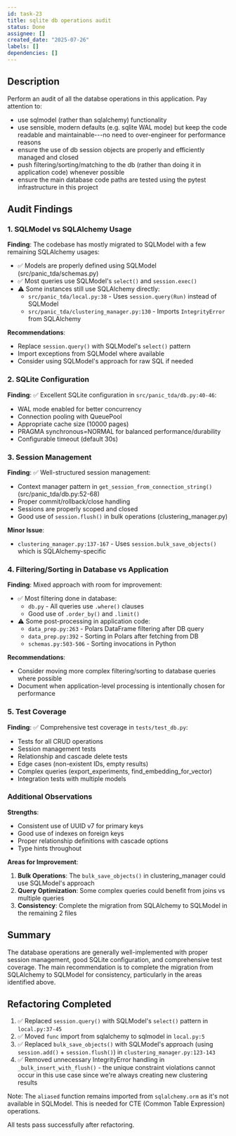 ```yaml
---
id: task-23
title: sqlite db operations audit
status: Done
assignee: []
created_date: "2025-07-26"
labels: []
dependencies: []
---
```


## Description

Perform an audit of all the databse operations in this application. Pay
attention to:

- use sqlmodel (rather than sqlalchemy) functionality
- use sensible, modern defaults (e.g. sqlite WAL mode) but keep the code
  readable and maintainable---no need to over-engineer for performance reasons
- ensure the use of db session objects are properly and efficiently managed and
  closed
- push filtering/sorting/matching to the db (rather than doing it in application
  code) whenever possible
- ensure the main database code paths are tested using the pytest infrastructure
  in this project

## Audit Findings

### 1. SQLModel vs SQLAlchemy Usage

**Finding**: The codebase has mostly migrated to SQLModel with a few remaining SQLAlchemy usages:
- ✅ Models are properly defined using SQLModel (src/panic_tda/schemas.py)
- ✅ Most queries use SQLModel's `select()` and `session.exec()`
- ⚠️ Some instances still use SQLAlchemy directly:
  - `src/panic_tda/local.py:38` - Uses `session.query(Run)` instead of SQLModel
  - `src/panic_tda/clustering_manager.py:130` - Imports `IntegrityError` from SQLAlchemy

**Recommendations**:
- Replace `session.query()` with SQLModel's `select()` pattern
- Import exceptions from SQLModel where available
- Consider using SQLModel's approach for raw SQL if needed

### 2. SQLite Configuration

**Finding**: ✅ Excellent SQLite configuration in `src/panic_tda/db.py:40-46`:
- WAL mode enabled for better concurrency
- Connection pooling with QueuePool
- Appropriate cache size (10000 pages)
- PRAGMA synchronous=NORMAL for balanced performance/durability
- Configurable timeout (default 30s)

### 3. Session Management

**Finding**: ✅ Well-structured session management:
- Context manager pattern in `get_session_from_connection_string()` (src/panic_tda/db.py:52-68)
- Proper commit/rollback/close handling
- Sessions are properly scoped and closed
- Good use of `session.flush()` in bulk operations (clustering_manager.py)

**Minor Issue**:
- `clustering_manager.py:137-167` - Uses `session.bulk_save_objects()` which is SQLAlchemy-specific

### 4. Filtering/Sorting in Database vs Application

**Finding**: Mixed approach with room for improvement:
- ✅ Most filtering done in database:
  - `db.py` - All queries use `.where()` clauses
  - Good use of `.order_by()` and `.limit()`
- ⚠️ Some post-processing in application code:
  - `data_prep.py:263` - Polars DataFrame filtering after DB query
  - `data_prep.py:392` - Sorting in Polars after fetching from DB
  - `schemas.py:503-506` - Sorting invocations in Python

**Recommendations**:
- Consider moving more complex filtering/sorting to database queries where possible
- Document when application-level processing is intentionally chosen for performance

### 5. Test Coverage

**Finding**: ✅ Comprehensive test coverage in `tests/test_db.py`:
- Tests for all CRUD operations
- Session management tests
- Relationship and cascade delete tests
- Edge cases (non-existent IDs, empty results)
- Complex queries (export_experiments, find_embedding_for_vector)
- Integration tests with multiple models

### Additional Observations

**Strengths**:
- Consistent use of UUID v7 for primary keys
- Good use of indexes on foreign keys
- Proper relationship definitions with cascade options
- Type hints throughout

**Areas for Improvement**:
1. **Bulk Operations**: The `bulk_save_objects()` in clustering_manager could use SQLModel's approach
2. **Query Optimization**: Some complex queries could benefit from joins vs multiple queries
3. **Consistency**: Complete the migration from SQLAlchemy to SQLModel in the remaining 2 files

## Summary

The database operations are generally well-implemented with proper session management, good SQLite configuration, and comprehensive test coverage. The main recommendation is to complete the migration from SQLAlchemy to SQLModel for consistency, particularly in the areas identified above.

## Refactoring Completed

1. ✅ Replaced `session.query()` with SQLModel's `select()` pattern in `local.py:37-45`
2. ✅ Moved `func` import from sqlalchemy to sqlmodel in `local.py:5`
3. ✅ Replaced `bulk_save_objects()` with SQLModel's approach (using `session.add()` + `session.flush()`) in `clustering_manager.py:123-143`
4. ✅ Removed unnecessary IntegrityError handling in `_bulk_insert_with_flush()` - the unique constraint violations cannot occur in this use case since we're always creating new clustering results

Note: The `aliased` function remains imported from `sqlalchemy.orm` as it's not available in SQLModel. This is needed for CTE (Common Table Expression) operations.

All tests pass successfully after refactoring.
